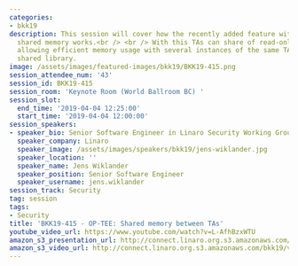 ```yaml
---
categories:
- bkk19
description: This session will cover how the recently added feature with Trusted Application
  shared memory works.<br /> <br /> With this TAs can share of read-only code pages
  allowing efficient memory usage with several instances of the same TA or a common
  shared library.
image: /assets/images/featured-images/bkk19/BKK19-415.png
session_attendee_num: '43'
session_id: BKK19-415
session_room: 'Keynote Room (World Ballroom BC) '
session_slot:
  end_time: '2019-04-04 12:25:00'
  start_time: '2019-04-04 12:00:00'
session_speakers:
- speaker_bio: Senior Software Engineer in Linaro Security Working Group
  speaker_company: Linaro
  speaker_image: /assets/images/speakers/bkk19/jens-wiklander.jpg
  speaker_location: ''
  speaker_name: Jens Wiklander
  speaker_position: Senior Software Engineer
  speaker_username: jens.wiklander
session_track: Security
tag: session
tags:
- Security
title: 'BKK19-415 - OP-TEE: Shared memory between TAs'
youtube_video_url: https://www.youtube.com/watch?v=L-AfhBzxWTU
amazon_s3_presentation_url: http://connect.linaro.org.s3.amazonaws.com/bkk19/presentations/bkk19-415.pdf
amazon_s3_video_url: http://connect.linaro.org.s3.amazonaws.com/bkk19/videos/bkk19-415.mp4
---
```

